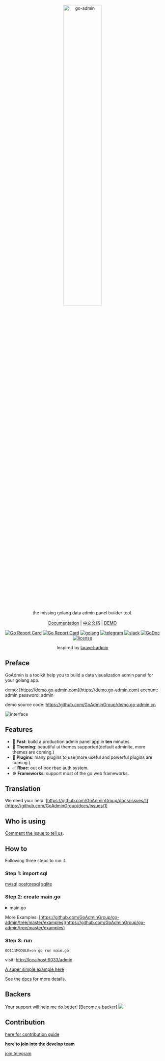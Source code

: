 <p align="center">
  <a href="https://github.com/GoAdminGroup/go-admin">
    <img width="50%" alt="go-admin" src="http://file.go-admin.cn/introduction/logo.png">
  </a>
</p>

<p align="center">
    the missing golang data admin panel builder tool.
</p>

<p align="center">
    <a href="https://www.go-admin.com/docs">Documentation</a> | 
    <a href="./README_CN.md">中文文档</a> |
    <a href="https://demo.go-admin.com">DEMO</a>
</p>

<p align="center">
  <a href="https://travis-ci.com/GoAdminGroup/go-admin"><img alt="Go Report Card" src="https://api.travis-ci.com/GoAdminGroup/go-admin.svg?branch=master"></a>
  <a href="https://goreportcard.com/report/github.com/GoAdminGroup/go-admin"><img alt="Go Report Card" src="https://camo.githubusercontent.com/59eed852617e19c272a4a4764fd09c669957fe75/68747470733a2f2f676f7265706f7274636172642e636f6d2f62616467652f6769746875622e636f6d2f6368656e6867352f676f2d61646d696e"></a>
  <a href="https://goreportcard.com/report/github.com/GoAdminGroup/go-admin"><img alt="golang" src="https://img.shields.io/badge/awesome-golang-blue.svg"></a>
  <a href="https://t.me/joinchat/NlyH6Bch2QARZkArithKvg" rel="nofollow"><img alt="telegram" src="https://img.shields.io/badge/chat%20on-telegram-blue" style="max-width:100%;"></a>
  <a href="https://goadmin.slack.com"><img alt="slack" src="https://img.shields.io/badge/chat on-Slack-yellow.svg"></a>
  <a href="https://godoc.org/github.com/GoAdminGroup/go-admin" rel="nofollow"><img src="https://camo.githubusercontent.com/a9a286d43bdfff9fb41b88b25b35ea8edd2634fc/68747470733a2f2f676f646f632e6f72672f6769746875622e636f6d2f646572656b7061726b65722f64656c76653f7374617475732e737667" alt="GoDoc" data-canonical-src="https://godoc.org/github.com/derekparker/delve?status.svg" style="max-width:100%;"></a>
  <a href="https://raw.githubusercontent.com/GoAdminGroup/go-admin/master/LICENSE" rel="nofollow"><img src="https://img.shields.io/badge/license-Apache2.0-blue.svg" alt="license" data-canonical-src="https://img.shields.io/badge/license-Apache2.0-blue.svg" style="max-width:100%;"></a>
</p> 

<p align="center">
    Inspired by <a href="https://github.com/z-song/laravel-admin" target="_blank">laravel-admin</a>
</p>

## Preface

GoAdmin is a toolkit help you to build a data visualization admin panel for your golang app.

demo: [https://demo.go-admin.com](https://demo.go-admin.com)
account: admin  password: admin

demo source code: https://github.com/GoAdminGroup/demo.go-admin.cn

![interface](http://file.go-admin.cn/introduction/interface_en_2.png)

## Features

- 🚀 **Fast**: build a production admin panel app in **ten** minutes.
- 🎨 **Theming**: beautiful ui themes supported(default adminlte, more themes are coming.)
- 🔢 **Plugins**: many plugins to use(more useful and powerful plugins are coming.)
- ✅ **Rbac**: out of box rbac auth system.
- ⚙️ **Frameworks**: support most of the go web frameworks.

## Translation
We need your help: [https://github.com/GoAdminGroup/docs/issues/1](https://github.com/GoAdminGroup/docs/issues/1)

## Who is using

[Comment the issue to tell us](https://github.com/GoAdminGroup/go-admin/issues/71).

## How to

Following three steps to run it.

### Step 1: import sql

[mysql](https://raw.githubusercontent.com/GoAdminGroup/go-admin/master/data/admin.sql)
[postgresql](https://raw.githubusercontent.com/GoAdminGroup/go-admin/master/data/admin.pgsql)
[sqlite](https://raw.githubusercontent.com/GoAdminGroup/go-admin/master/data/admin.db)

### Step 2: create main.go

<details><summary>main.go</summary>
<p>

```go
package main

import (
	"github.com/gin-gonic/gin"
	_ "github.com/GoAdminGroup/go-admin/adapter/gin"
	_ "github.com/GoAdminGroup/go-admin/modules/db/drivers/mysql"
	"github.com/GoAdminGroup/go-admin/engine"
	"github.com/GoAdminGroup/go-admin/plugins/admin"
	"github.com/GoAdminGroup/go-admin/modules/config"
	"github.com/GoAdminGroup/themes/adminlte"
	"github.com/GoAdminGroup/go-admin/template"
	"github.com/GoAdminGroup/go-admin/template/chartjs"
	"github.com/GoAdminGroup/go-admin/template/types"
	"github.com/GoAdminGroup/go-admin/examples/datamodel"
	"github.com/GoAdminGroup/go-admin/modules/language"
)

func main() {
	r := gin.Default()

	eng := engine.Default()

	// global config
	cfg := config.Config{
		Databases: config.DatabaseList{
			"default": {
				Host:         "127.0.0.1",
				Port:         "3306",
				User:         "root",
				Pwd:          "root",
				Name:         "godmin",
				MaxIdleCon: 50,
				MaxOpenCon: 150,
				Driver:       "mysql",
			},
        	},
		UrlPrefix: "admin",
		// STORE is important. And the directory should has permission to write.
		Store: config.Store{
		    Path:   "./uploads", 
		    Prefix: "uploads",
		},
		Language: language.EN,
		// debug mode
		Debug: true,
		// log file absolute path
		InfoLogPath: "/var/logs/info.log",
		AccessLogPath: "/var/logs/access.log",
		ErrorLogPath: "/var/logs/error.log",
		ColorScheme: adminlte.ColorschemeSkinBlack,
	}

    	// Generators: see https://github.com/GoAdminGroup/go-admin/blob/master/examples/datamodel/tables.go 
	adminPlugin := admin.NewAdmin(datamodel.Generators)
	
	// add component chartjs
	template.AddComp(chartjs.NewChart())
	
	// add generator, first parameter is the url prefix of table when visit.
    	// example:
    	//
    	// "user" => http://localhost:9033/admin/info/user
    	//
    	adminPlugin.AddGenerator("user", datamodel.GetUserTable)
	
	// customize your pages
    
    	r.GET("/admin", func(ctx *gin.Context) {
    		engine.Content(ctx, func(ctx interface{}) (types.Panel, error) {
    			return datamodel.GetContent()
    		})
    	})

	_ = eng.AddConfig(cfg).AddPlugins(adminPlugin).Use(r)

	_ = r.Run(":9033")
}
```

</p>
</details>

More Examples: [https://github.com/GoAdminGroup/go-admin/tree/master/examples](https://github.com/GoAdminGroup/go-admin/tree/master/examples)

### Step 3: run

```shell
GO111MODULE=on go run main.go
```

visit: [http://localhost:9033/admin](http://localhost:9033/admin)

[A super simple example here](https://github.com/GoAdminGroup/example)

See the [docs](https://www.go-admin.com/docs) for more details.

## Backers

 Your support will help me do better! [[Become a backer](https://opencollective.com/go-admin#backer)]
 <a href="https://opencollective.com/go-admin#backers" target="_blank"><img src="https://opencollective.com/go-admin/backers.svg?width=890"></a>

## Contribution

[here for contribution guide](CONTRIBUTING.md)

<strong>here to join into the develop team</strong>

[join telegram](https://t.me/joinchat/NlyH6Bch2QARZkArithKvg)